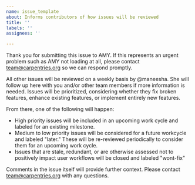 ```yaml
---
name: issue_template
about: Informs contributors of how issues will be reviewed
title: ''
labels: ''
assignees: ''

---
```


Thank you for submitting this issue to AMY.  If this represents an urgent problem such as AMY not loading at all, please contact team@carpentries.org so we can respond promptly.

All other issues will be reviewed on a weekly basis by @maneesha.  She will follow up here with you and/or other team members if more information is needed. Issues will be prioritized, considering whether they fix broken features, enhance existing features, or implement entirely new features.


From there, one of the following will happen:

* High priority issues will be included in an upcoming work cycle and labeled for an existing milestone.
* Medium to low priority issues will be considered for a future workcycle and labeled "later."  These will be re-reviewed periodically to consider them for an upcoming work cycle. 
* Issues that are stale, redundant, or are otherwise assessed not to positively impact user workflows will be closed and labeled "wont-fix"


Comments in the issue itself will provide further context. Please contact team@carpentries.org with any questions.
